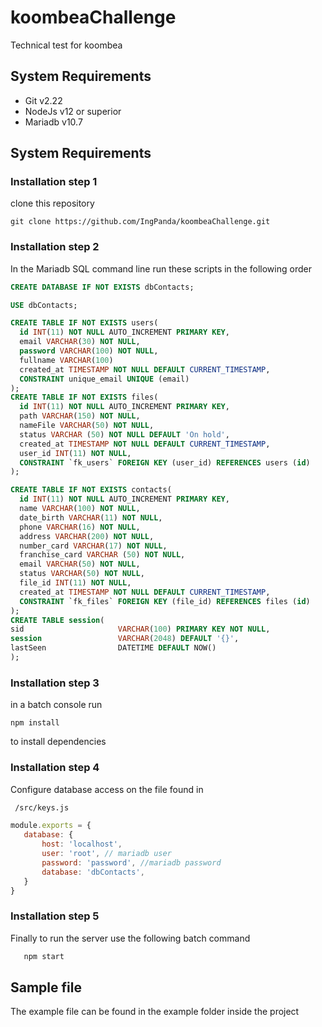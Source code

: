 # koombeaChallenge

Technical test for koombea

## System Requirements

- Git v2.22
- NodeJs v12 or superior
- Mariadb v10.7

## System Requirements

### Installation step 1 
clone this repository
 ```shell
 git clone https://github.com/IngPanda/koombeaChallenge.git
 ```
 ### Installation step 2
 In the Mariadb SQL command line run these scripts in the following order
  ```sql
  CREATE DATABASE IF NOT EXISTS dbContacts;

USE dbContacts;

CREATE TABLE IF NOT EXISTS users(
    id INT(11) NOT NULL AUTO_INCREMENT PRIMARY KEY,
    email VARCHAR(30) NOT NULL,
    password VARCHAR(100) NOT NULL,
    fullname VARCHAR(100)
    created_at TIMESTAMP NOT NULL DEFAULT CURRENT_TIMESTAMP,
    CONSTRAINT unique_email UNIQUE (email)
);
CREATE TABLE IF NOT EXISTS files(
    id INT(11) NOT NULL AUTO_INCREMENT PRIMARY KEY,
    path VARCHAR(150) NOT NULL,
    nameFile VARCHAR(50) NOT NULL,
    status VARCHAR (50) NOT NULL DEFAULT 'On hold',
    created_at TIMESTAMP NOT NULL DEFAULT CURRENT_TIMESTAMP,
    user_id INT(11) NOT NULL,
    CONSTRAINT `fk_users` FOREIGN KEY (user_id) REFERENCES users (id)
);

CREATE TABLE IF NOT EXISTS contacts(
    id INT(11) NOT NULL AUTO_INCREMENT PRIMARY KEY,
    name VARCHAR(100) NOT NULL,
    date_birth VARCHAR(11) NOT NULL,
    phone VARCHAR(16) NOT NULL,
    address VARCHAR(200) NOT NULL,
    number_card VARCHAR(17) NOT NULL,
    franchise_card VARCHAR (50) NOT NULL,
    email VARCHAR(50) NOT NULL,
    status VARCHAR(50) NOT NULL,
    file_id INT(11) NOT NULL,
    created_at TIMESTAMP NOT NULL DEFAULT CURRENT_TIMESTAMP,
    CONSTRAINT `fk_files` FOREIGN KEY (file_id) REFERENCES files (id)
);
CREATE TABLE session(
  sid                     VARCHAR(100) PRIMARY KEY NOT NULL,   
  session                 VARCHAR(2048) DEFAULT '{}',   
  lastSeen                DATETIME DEFAULT NOW() 
);
  ```
 ### Installation step 3
 in a batch console run
  ```shell
 npm install
 ```

 to install dependencies
 
  ### Installation step 4
  Configure database access on the file found in
```sh
 /src/keys.js
 ```
 ```js
module.exports = {
    database: {
        host: 'localhost',
        user: 'root', // mariadb user
        password: 'password', //mariadb password
        database: 'dbContacts',
    }
}
 ```
   ### Installation step 5
   Finally to run the server use the following batch command
 ```sh
    npm start
 ```
## Sample file

The example file can be found in the example folder inside the project

